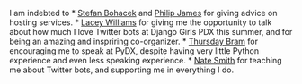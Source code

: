 I am indebted to 
* 
[Stefan Bohacek](https://twitter.com/fourtonfish) and [Philip James](https://twitter.com/phildini) for giving advice on hosting services.
* 
[Lacey Williams](https://twitter.com/laceynwilliams) for giving me the opportunity to talk about how much I love Twitter bots at Django Girls PDX this summer, and for being an amazing and inspriring co-organizer.
* 
[Thursday Bram](https://twitter.com/thursdayb) for encouraging me to speak at PyDX, despite having very little Python experience and even less speaking experience.
* 
[Nate Smith](https://twitter.com/nate_smith) for teaching me about Twitter bots, and supporting me in everything I do.